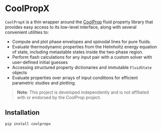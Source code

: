 # CoolPropX


``CoolPropX`` is a thin wrapper around the [CoolProp](https://www.coolprop.org) fluid property library that provides easy access to its low-level interface, along with several convenient utilities to:

- Compute and plot phase envelopes and spinodal lines for pure fluids.
- Evaluate thermodynamic properties from the Helmholtz energy equation of state, including metastable states inside the two-phase region.
- Perform flash calculations for any input pair with a custom solver with user-defined initial guesses 
- Accessing structured property dictionaries and immutable `FluidState` objects
- Evaluate properties over arrays of input conditions for efficient parametric studies and plotting.

> **Note**: This project is developed independently and is not affiliated with or endorsed by the CoolProp project.



## Installation

```bash
pip install coolpropx
